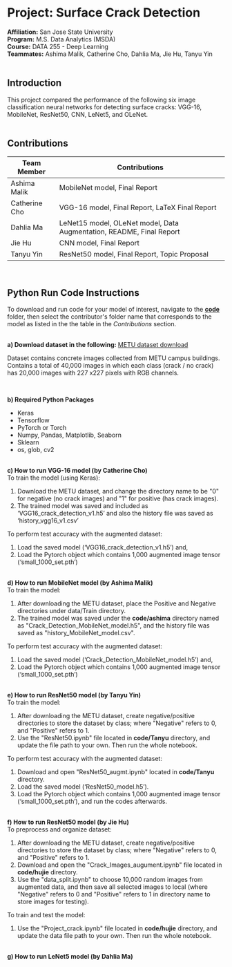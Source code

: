# Project: Surface Crack Detection

**Affiliation:** San Jose State University <br>
**Program:** M.S. Data Analytics (MSDA) <br>
**Course:** DATA 255 - Deep Learning <br>
**Teammates:** Ashima Malik, Catherine Cho, Dahlia Ma, Jie Hu, Tanyu Yin 
<br><br>

## Introduction
This project compared the performance of the following six image classification neural networks for detecting surface cracks: VGG-16, MobileNet, ResNet50, CNN, LeNet5, and OLeNet. 
<br><br>

## Contributions
|Team Member  |Contributions                                                       |
|-------------|--------------------------------------------------------------------|
|Ashima Malik |MobileNet model, Final Report                                       |
|Catherine Cho|VGG-16 model, Final Report, LaTeX Final Report                      |
|Dahlia Ma    |LeNet15 model, OLeNet model, Data Augmentation, README, Final Report|
|Jie Hu       |CNN model, Final Report                                             |
|Tanyu Yin    |ResNet50 model, Final Report, Topic Proposal                        |
<br>

## Python Run Code Instructions 
To download and run code for your model of interest, navigate to the <u>**code**</u> folder, then select the contributor's folder name that corresponds to the model as listed in the the table in the *Contributions* section. 
<br><br>

**a) Download dataset in the following:** <a href="https://data.mendeley.com/datasets/5y9wdsg2zt/2">METU dataset download</a>
<p>
Dataset contains concrete images collected from METU campus buildings. Contains a total of 40,000 images in which each class (crack / no crack) has 20,000 images with 227 x227 pixels with RGB channels.
</p><br>

**b) Required Python Packages**
* Keras
* Tensorflow
* PyTorch or Torch
* Numpy, Pandas, Matplotlib, Seaborn
* Sklearn
* os, glob, cv2
<br><br>

**c) How to run VGG-16 model (by Catherine Cho)** 
<br>
To train the model (using Keras):
1. Download the METU dataset, and change the directory name to be "0" for negative (no crack images) and "1" for positive (has crack images). 
2. The trained model was saved and included as ‘VGG16_crack_detection_v1.h5’ and also the history file was saved as ‘history_vgg16_v1.csv’

To perform test accuracy with the augmented dataset:
1. Load the saved model (‘VGG16_crack_detection_v1.h5’) and, 
2. Load the Pytorch object which contains 1,000 augmented image tensor (‘small_1000_set.pth’)
<br><br>

**d) How to run MobileNet model (by Ashima Malik)**
<br>
To train the model:
1. After downloading the METU dataset, place the Positive and Negative directories under data/Train directory. 
2. The trained model was saved under the **code/ashima** directory named as "Crack_Detection_MobileNet_model.h5", and the history file was saved as "history_MobileNet_model.csv".

To perform test accuracy with the augmented dataset:
1. Load the saved model (‘Crack_Detection_MobileNet_model.h5’) and, 
2. Load the Pytorch object which contains 1,000 augmented image tensor (‘small_1000_set.pth’)
<br><br>

**e) How to run ResNet50 model (by Tanyu Yin)**
<br>
To train the model:
1. After downloading the METU dataset, create negative/positive directories to store the dataset by class; where "Negative" refers to 0, and "Positive" refers to 1. 
2. Use the "ResNet50.ipynb" file located in **code/Tanyu** directory, and update the file path to your own. Then run the whole notebook.

To perform test accuracy with the augmented dataset:
1. Download and open "ResNet50_augmt.ipynb" located in **code/Tanyu** directory.
2. Load the saved model (‘ResNet50_model.h5’).
3. Load the Pytorch object which contains 1,000 augmented image tensor (‘small_1000_set.pth’), and run the codes afterwards.
<br><br>

**f) How to run ResNet50 model (by Jie Hu)**
<br>
To preprocess and organize dataset:
1. After downloading the METU dataset, create negative/positive directories to store the dataset by class; where "Negative" refers to 0, and "Positive" refers to 1. 
2. Download and open the "Crack_Images_augument.ipynb" file located in **code/hujie** directory. 
3. Use the "data_split.ipynb" to choose 10,000 random images from augmented data, and then save all selected images to local (where "Negative" refers to 0 and "Positive" refers to 1 in directory name to store images for testing).

To train and test the model:
1. Use the "Project_crack.ipynb" file located in **code/hujie** directory, and update the data file path to your own. Then run the whole notebook.
<br><br>

**g) How to run LeNet5 model (by Dahlia Ma)**
<br>